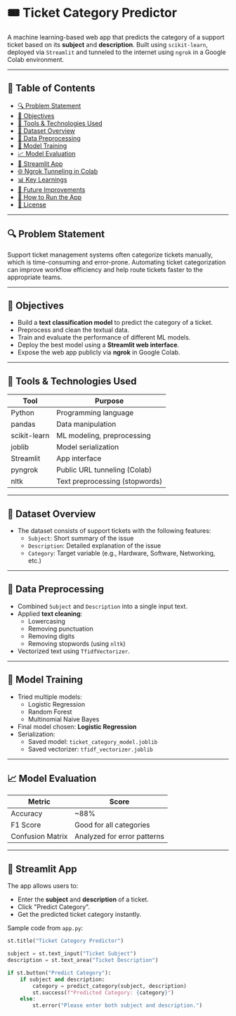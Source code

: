 # 🎟️ Ticket Category Predictor

A machine learning-based web app that predicts the category of a support ticket based on its **subject** and **description**. Built using `scikit-learn`, deployed via `Streamlit` and tunneled to the internet using `ngrok` in a Google Colab environment.

---

## 📌 Table of Contents

- [🔍 Problem Statement](#-problem-statement)
- [🎯 Objectives](#-objectives)
- [🧰 Tools & Technologies Used](#-tools--technologies-used)
- [📂 Dataset Overview](#-dataset-overview)
- [🔬 Data Preprocessing](#-data-preprocessing)
- [🤖 Model Training](#-model-training)
- [📈 Model Evaluation](#-model-evaluation)
- [🧪 Streamlit App](#-streamlit-app)
- [🌐 Ngrok Tunneling in Colab](#-ngrok-tunneling-in-colab)
- [📊 Key Learnings](#-key-learnings)
- [🔮 Future Improvements](#-future-improvements)
- [🚀 How to Run the App](#-how-to-run-the-app)
- [📄 License](#-license)

---

## 🔍 Problem Statement

Support ticket management systems often categorize tickets manually, which is time-consuming and error-prone. Automating ticket categorization can improve workflow efficiency and help route tickets faster to the appropriate teams.

---

## 🎯 Objectives

- Build a **text classification model** to predict the category of a ticket.
- Preprocess and clean the textual data.
- Train and evaluate the performance of different ML models.
- Deploy the best model using a **Streamlit web interface**.
- Expose the web app publicly via **ngrok** in Google Colab.

---

## 🧰 Tools & Technologies Used

| Tool              | Purpose                              |
|------------------|--------------------------------------|
| Python           | Programming language                 |
| pandas           | Data manipulation                    |
| scikit-learn     | ML modeling, preprocessing           |
| joblib           | Model serialization                  |
| Streamlit        | App interface                        |
| pyngrok          | Public URL tunneling (Colab)         |
| nltk             | Text preprocessing (stopwords)       |

---

## 📂 Dataset Overview

- The dataset consists of support tickets with the following features:
  - `Subject`: Short summary of the issue
  - `Description`: Detailed explanation of the issue
  - `Category`: Target variable (e.g., Hardware, Software, Networking, etc.)

---

## 🔬 Data Preprocessing

- Combined `Subject` and `Description` into a single input text.
- Applied **text cleaning**:
  - Lowercasing
  - Removing punctuation
  - Removing digits
  - Removing stopwords (using `nltk`)
- Vectorized text using `TfidfVectorizer`.

---

## 🤖 Model Training

- Tried multiple models:
  - Logistic Regression
  - Random Forest
  - Multinomial Naive Bayes
- Final model chosen: **Logistic Regression**
- Serialization:
  - Saved model: `ticket_category_model.joblib`
  - Saved vectorizer: `tfidf_vectorizer.joblib`

---

## 📈 Model Evaluation

| Metric        | Score       |
|---------------|-------------|
| Accuracy      | ~88%        |
| F1 Score      | Good for all categories |
| Confusion Matrix | Analyzed for error patterns |

---

## 🧪 Streamlit App

The app allows users to:

- Enter the **subject** and **description** of a ticket.
- Click "Predict Category".
- Get the predicted ticket category instantly.

Sample code from `app.py`:

```python
st.title("Ticket Category Predictor")

subject = st.text_input("Ticket Subject")
description = st.text_area("Ticket Description")

if st.button("Predict Category"):
    if subject and description:
        category = predict_category(subject, description)
        st.success(f"Predicted Category: {category}")
    else:
        st.error("Please enter both subject and description.")
